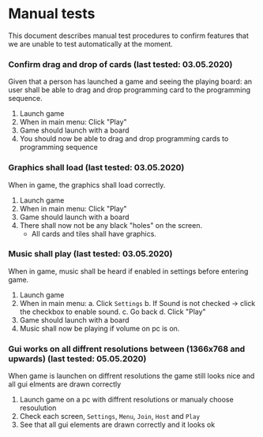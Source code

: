 # Manual tests
This document describes manual test procedures to confirm features that we are unable to test automatically at the moment.


### Confirm drag and drop of cards (last tested: 03.05.2020)
Given that a person has launched a game and seeing the playing board: an user shall be able to drag and drop programming card to the programming sequence.
1. Launch game
2. When in main menu: Click "Play"
3. Game should launch with a board
4. You should now be able to drag and drop programming cards to programming sequence


### Graphics shall load (last tested: 03.05.2020)
When in game, the graphics shall load correctly.
1. Launch game
2. When in main menu: Click "Play"
3. Game should launch with a board
4. There shall now not be any black "holes" on the screen.
    - All cards and tiles shall have graphics.

### Music shall play (last tested: 03.05.2020)
When in game, music shall be heard if enabled in settings before entering game.
1. Launch game
2. When in main menu:
    a. Click `Settings`
    b. If Sound is not checked -> click the checkbox to enable sound.
    c. Go back
    d. Click "Play"
3. Game should launch with a board
4. Music shall now be playing if volume on pc is on.

### Gui works on all diffrent resolutions between (1366x768 and upwards) (last tested: 05.05.2020)
When game is launchen on diffrent resolutions the game still looks nice and all gui elments are drawn correctly
1. Launch game on a pc with diffrent resolutions or manualy choose resoulution
2. Check each screen, `Settings`, `Menu`, `Join`, `Host` and `Play`
3. See that all gui elements are drawn correctly and it looks ok
